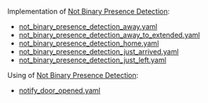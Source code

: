 Implementation of [Not Binary Presence Detection](https://philhawthorne.com/making-home-assistants-presence-detection-not-so-binary/):
* [not_binary_presence_detection_away.yaml](not_binary_presence_detection_away.yaml)
* [not_binary_presence_detection_away_to_extended.yaml](not_binary_presence_detection_away_to_extended.yaml)
* [not_binary_presence_detection_home.yaml](not_binary_presence_detection_home.yaml)
* [not_binary_presence_detection_just_arrived.yaml](not_binary_presence_detection_just_arrived.yaml)
* [not_binary_presence_detection_just_left.yaml](not_binary_presence_detection_just_left.yaml)

Using of [Not Binary Presence Detection](https://philhawthorne.com/making-home-assistants-presence-detection-not-so-binary/):
* [notify_door_opened.yaml](notify_door_opened.yaml)
